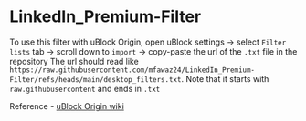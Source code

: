 # LinkedIn_Premium-Filter

To use this filter with uBlock Origin, open uBlock settings -> select ```Filter lists``` tab -> scroll down to ```import``` -> copy-paste the url of the ```.txt``` file in the repository
The url should read like ```https://raw.githubusercontent.com/mfawaz24/LinkedIn_Premium-Filter/refs/heads/main/desktop_filters.txt```.
Note that it starts with ```raw.githubusercontent``` and ends in ```.txt```

Reference - [uBlock Origin wiki](https://github.com/gorhill/uBlock/wiki/Filter-lists-from-around-the-web)